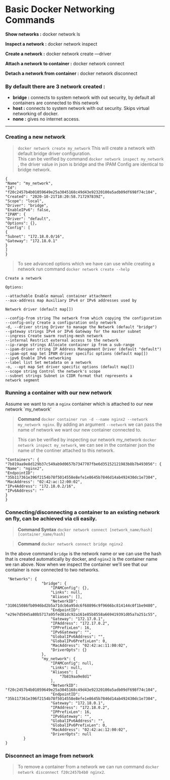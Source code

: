 
  

# Basic Docker Networking Commands

**Show networks :** docker network ls

**Inspect a network :** docker network inspect

**Create a network :** docker network create —driver

**Attach a network to container :** docker network connect

**Detach a network from container :** docker network disconnect

### By default there are 3 network created :
- **bridge :** connects to system network with out security, by default all containers are connected to this network
- **host :** connects to system network with out security. Skips virtual networking of docker.
- **none :** gives no internet access.
---
### Creating a new network

> `docker network create my_network` This will create a network with default bridge driver configuration.
\
This can be verified by command `docker network inspect my_network` , the driver value in json is bridge and the IPAM Config are identical to bridge network.

```
{
"Name": "my_network",
"Id": "f20c2457b4b01059649e25a3045168c49d43e92320100a5adb09df698f74c104",
"Created": "2020-10-21T18:20:58.717297839Z",
"Scope": "local",
"Driver": "bridge",
"EnableIPv6": false,
"IPAM": {
"Driver": "default",
"Options": {},
"Config": [
{
"Subnet": "172.18.0.0/16",
"Gateway": "172.18.0.1"
}
]
}
```

> To see advanced options which we have can use while creating a network run command `docker network create --help`

```
Create a network

Options:

--attachable Enable manual container attachment
--aux-address map Auxiliary IPv4 or IPv6 addresses used by

Network driver (default map[])

--config-from string The network from which copying the configuration
--config-only Create a configuration only network
-d, --driver string Driver to manage the Network (default "bridge")
--gateway strings IPv4 or IPv6 Gateway for the master subnet
--ingress Create swarm routing-mesh network
--internal Restrict external access to the network
--ip-range strings Allocate container ip from a sub-range
--ipam-driver string IP Address Management Driver (default "default")
--ipam-opt map Set IPAM driver specific options (default map[])
--ipv6 Enable IPv6 networking
--label list Set metadata on a network
-o, --opt map Set driver specific options (default map[])
--scope string Control the network's scope
--subnet strings Subnet in CIDR format that represents a
network segment
```

### Running a container with our new network

Assume we want to run a `nginx` container which is attached to our new network `my_network'

> **Command**  `docker container run -d --name nginx2 --network my_network nginx`. By adding an argument `--network` we can pass the name of network we want our new container connected to.

> This can be verified by inspecting our network my_network `docker network inspect my_network`, we can see in the container json the name of the continer attached to this network.
```
"Containers": {
"7b819aa9e8d129b37c549ab9d0657b7347707fbe6d35152121983b8b7b493056": {
"Name": "nginx2",
"EndpointID": "35b117361e396f2154b78f5014558e8efe1e8645b7846d14ab492430dc1e7304",
"MacAddress": "02:42:ac:12:00:02",
"IPv4Address": "172.18.0.2/16",
"IPv6Address": ""
}
}
```

  

### Connecting/disconnecting a container to an existing network on fly, can be achieved via cli easily.

> **Command Syntax** `docker network connect [network_name/hash] [container_name/hash]`

> **Command** `docker network connect bridge nginx2`

In the above command `bridge` is the network name or we can use the hash that is created automatically by docker, and `nginx2` is the container name we ran above. Now when we inspect the container we'll see that our container is now connected to two networks.

```
 "Networks": {
                "bridge": {
                    "IPAMConfig": {},
                    "Links": null,
                    "Aliases": [],
                    "NetworkID": "310615086fb0946bd2b5a71dcb6a95dc6f68896c9f9666bc814144c0f1be9480",
                    "EndpointID": "e29e7d5045a80b5717a95fed81dc92a161e85b8558a669419391d05a7a251c55",
                    "Gateway": "172.17.0.1",
                    "IPAddress": "172.17.0.2",
                    "IPPrefixLen": 16,
                    "IPv6Gateway": "",
                    "GlobalIPv6Address": "",
                    "GlobalIPv6PrefixLen": 0,
                    "MacAddress": "02:42:ac:11:00:02",
                    "DriverOpts": {}
                },
                "my_network": {
                    "IPAMConfig": null,
                    "Links": null,
                    "Aliases": [
                        "7b819aa9e8d1"
                    ],
                    "NetworkID": "f20c2457b4b01059649e25a3045168c49d43e92320100a5adb09df698f74c104",
                    "EndpointID": "35b117361e396f2154b78f5014558e8efe1e8645b7846d14ab492430dc1e7304",
                    "Gateway": "172.18.0.1",
                    "IPAddress": "172.18.0.2",
                    "IPPrefixLen": 16,
                    "IPv6Gateway": "",
                    "GlobalIPv6Address": "",
                    "GlobalIPv6PrefixLen": 0,
                    "MacAddress": "02:42:ac:12:00:02",
                    "DriverOpts": null
        }
}
```

### Disconnect an image from network
> To remove a container from a network we can run command `docker network disconnect f20c2457b4b0 nginx2`.


